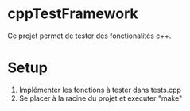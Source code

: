 # cppTestFramework

Ce projet permet de tester des fonctionalités c++.

# Setup

1) Implémenter les fonctions à tester dans tests.cpp
2) Se placer à la racine du projet et executer "make"
